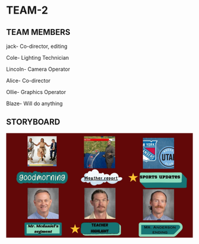 # TEAM-2

## TEAM MEMBERS
jack- Co-director, editing

Cole- Lighting Technician

Lincoln- Camera Operator

Alice- Co-director

Ollie- Graphics Operator

Blaze- Will do anything

## STORYBOARD

![Storyboard](https://github.com/9637642/TEAM-2/blob/main/Assests/1.jpg?raw=true)
